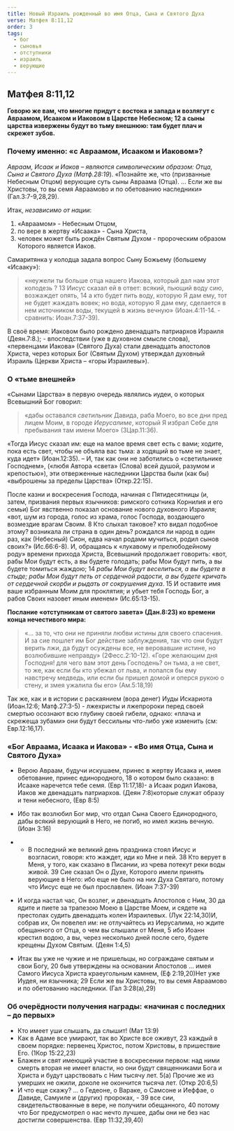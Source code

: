 ```yaml
---
title: Новый Израиль рожденный во имя Отца, Сына и Святого Духа
verse: Матфея 8:11,12
order: 3
tags:
  - бог
  - сыновья
  - отступники
  - израиль
  - верующие
---
```

## Матфея 8:11,12

**Говорю же вам, что многие придут с востока и запада и возлягут с Авраамом, Исааком и Иаковом в Царстве Небесном; 12 а сыны царства извержены будут во тьму внешнюю: там будет плач и скрежет зубов.**

###  Почему именно: «с Авраамом, Исааком и Иаковом»?

*Авраам, Исаак и Иаков – являются символическим образом: Отца, Сына и Святого Духа 
(Матф.28:19*). «Познайте же, что (призванные Небесным Отцом) верующие суть сыны 
Авраама (Отца). … Если же вы Христовы, то вы семя Авраамово и по обетованию 
наследники» (Гал.3:7-9,28,29). 

Итак, *независимо от нации*: 
 1) «Авраамом» - Небесным Отцом,
 2) по вере в жертву «Исаака» - Сына Христа, 
3) человек может быть рождён Святым Духом - пророческим образом Которого 
является Иаков.  

Самаритянка у колодца задала вопрос Сыну Божьему (большему «Исааку»):

>«неужели ты больше отца нашего Иакова, который дал нам этот колодезь ? 13 Иисус сказал ей в ответ: всякий, пьющий воду сию, возжаждет опять, 14 а кто будет пить воду, которую Я дам ему, тот не будет жаждать вовек; но вода, которую Я дам ему, сделается в нем источником воды, текущей в жизнь вечную» (Иоан.4:11-14. - сравнить: Иоан.7:37-39).  

В своё время: Иаковом было рождено двенадцать патриархов Израиля (Деян.7:8.); - впоследствии 
(уже в духовном смысле слова), «первенцами Иакова» (Святого Духа) стали двенадцать апостолов Христа, через которых Бог (Святым Духом) утверждал духовный Израиль (Церкви Христа – «горы Израилевы»). 

### О «тьме внешней»

«Сынами Царства» в первую очередь являлись иудеи, о которых Всевышний Бог говорил: 

>«дабы оставался *светильник* Давида, раба Моего, во все дни пред лицем Моим, в городе *Иерусалиме*, который Я избрал Себе для пребывания там имени Моего» (3Цар.11:36). 

 «Тогда Иисус сказал им: еще на малое время свет есть с вами; ходите, пока есть свет, чтобы не объяла вас тьма: а ходящий во тьме не знает, куда идет» (Иоан.12:35). – И, так как они не заботились о «светильнике Господнем», («любя Автора «света» (Слова) всей душой, разумом и крепостью»), эти отверженные наследники Царства были (как бы) «выброшены за пределы Царства» (Откр.22:15). 

После казни и воскресения Господа, начиная с Пятидесятницы (и, затем, призвания первых язычников: римского сотника Корнилия и его семьи) Бог явственно показал основание нового духовного Израиля; «вот, шум из города, голос из храма, голос Господа, воздающего возмездие врагам Своим. 8 Кто слыхал таковое? кто видал подобное этому? возникала ли страна в один день? рождался ли народ в один раз, как (Небесный) Сион, едва начал родами мучиться, родил сынов своих?» (Ис.66:6-8). И, обращаясь к «лукавому и прелюбодейному роду» времени прихода Христа, Всевышний продолжает говорить: «вот, рабы Мои будут есть, а вы будете голодать; рабы Мои будут пить, а вы будете томиться жаждою; 14 *рабы Мои будут веселиться, а вы будете в стыде; рабы Мои будут петь от сердечной радости, а вы будете кричать от сердечной скорби и рыдать от сокрушения духа*. 15 И оставите имя ваше избранным Моим для проклятия; и убьет тебя Господь Бог, а рабов Своих назовет иным именем» (Ис.65:13-15). 

**Послание «отступникам от святого завета» (Дан.8:23) ко времени конца нечестивого мира:** 

>«… за то, что они не приняли любви истины для своего спасения.  И за сие пошлет им Бог действие заблуждения, так что они будут верить лжи, да будут осуждены все, не веровавшие истине, но возлюбившие неправду» (2Фесс.2:10-12). «Горе желающим дня Господня! для чего вам этот день Господень? он тьма, а не свет, то же, как если бы кто убежал от льва, и попался бы ему навстречу медведь, или если бы пришел домой и оперся рукою о стену, и змея ужалила бы его» (Ам.5:18,19)

Так же, как и в истории с раскаянием (вора денег) Иуды Искариота (Иоан.12:6; Матф.27:3-5) - лжехристы и лжепророки перед своей смертью осознают всю глубину своей гибели, однако: «плача и скрежеща зубами» они будут бессильны что-либо уже изменить (см: Евр.12:16,17). 

###  «Бог Авраама, Исаака и Иакова» - «Во имя Отца, Сына и Святого Духа»

- Верою Авраам, будучи искушаем, принес в жертву Исаака и, имея обетование, принес единородного, 18 о котором было сказано: в Исааке наречется тебе семя. (Евр 11:17,18)- а Исаак родил Иакова, Иаков же двенадцать патриархов. (Деян 7:8)которые служат образу и тени небесного, (Евр 8:5)

- Ибо так возлюбил Бог мир, что отдал Сына Своего Единородного, дабы всякий верующий в Него, не погиб, но имел жизнь вечную. (Иоан 3:16)
- - В последний же великий день праздника стоял Иисус и возгласил, говоря: кто жаждет, иди ко Мне и пей. 38 Кто верует в Меня, у того, как сказано в Писании, из чрева потекут реки воды живой. 39 Сие сказал Он о Духе, Которого имели принять верующие в Него: ибо еще не было на них Духа Святаго, потому что Иисус еще не был прославлен. (Иоан 7:37-39)
- И когда настал час, Он возлег, и двенадцать Апостолов с Ним, 30 да ядите и пиете за трапезою Моею в Царстве Моем, и сядете на престолах судить двенадцать колен Израилевых. (Лук 22:14,30)И, собрав их, Он повелел им: не отлучайтесь из Иерусалима, но ждите обещанного от Отца, о чем вы слышали от Меня, 5 ибо Иоанн крестил водою, а вы, через несколько дней после сего, будете крещены Духом Святым. (Деян 1:4,5) 
- Итак вы уже не чужие и не пришельцы, но сограждане святым и свои Богу, 20 быв утверждены на основании Апостолов ... имея Самого Иисуса Христа краеугольным камнем, (Еф 2:19,20)Нет уже Иудея, ни язычника; 29 Если же вы Христовы, то вы семя Авраамово и по обетованию наследники. (Гал 3:28(а),29)

### Об очерёдности получения награды: «начиная с последних – до первых»

- Кто имеет уши слышать, да слышит! (Мат 13:9)
- Как в Адаме все умирают, так во Христе все оживут, 23 каждый в своем порядке: первенец Христос, потом Христовы, в пришествие Его. (1Кор 15:22,23)
- Блажен и свят имеющий участие в воскресении первом: над ними смерть вторая не имеет власти, но они будут священниками Бога и Христа и будут царствовать с Ним тысячу лет. 5(а) Прочие же из умерших не ожили, доколе не окончится тысяча лет. (Откр 20:6,5) 
- И что еще скажу? … о Гедеоне, о Вараке, о Самсоне и Иеффае, о Давиде, Самуиле и (других) пророках, - 39 все сии, свидетельствованные в вере, не получили обещанного, 40 потому что Бог предусмотрел о нас нечто лучшее, дабы они не без нас достигли совершенства. (Евр 11:32,39,40)